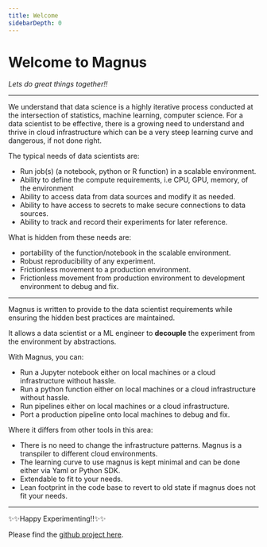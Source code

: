 ```yaml
---
title: Welcome
sidebarDepth: 0
---
```


# **Welcome to Magnus**
*Lets do great things together!!*

---

We understand that data science is a highly iterative process conducted at the intersection of statistics, machine
learning, computer science. For a data scientist to be effective, there is a growing need to understand and thrive in
cloud infrastructure which can be a very steep learning curve and dangerous, if not done right.

The typical needs of data scientists are:

- Run job(s) (a notebook, python or R function) in a scalable environment.
- Ability to define the compute requirements, i.e CPU, GPU, memory, of the environment
- Ability to access data from data sources and modify it as needed.
- Ability to have access to secrets to make secure connections to data sources.
- Ability to track and record their experiments for later reference.

What is hidden from these needs are:

- portability of the function/notebook in the scalable environment.
- Robust reproducibility of any experiment.
- Frictionless movement to a production environment.
- Frictionless movement from production environment to development environment to debug and fix.

---


Magnus is written to provide to the data scientist requirements while ensuring the hidden best practices are maintained.

It allows a data scientist or a ML engineer to **decouple** the experiment from the environment by abstractions.

With Magnus, you can:

- Run a Jupyter notebook either on local machines or a cloud infrastructure without hassle.
- Run a python function either on local machines or a cloud infrastructure without hassle.
- Run pipelines either on local machines or a cloud infrastructure.
- Port a production pipeline onto local machines to debug and fix.

Where it differs from other tools in this area:

- There is no need to change the infrastructure patterns. Magnus is a transpiler to different cloud environments.
- The learning curve to use magnus is kept minimal and can be done either via Yaml or Python SDK.
- Extendable to fit to your needs.
- Lean footprint in the code base to revert to old state if magnus does not fit your needs.

---

:sparkles::sparkles:Happy Experimenting!!:sparkles::sparkles:

Please find the [github project here](https://github.com/AstraZeneca/magnus-core).
